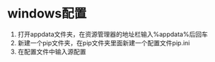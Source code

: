 # windows配置
1. 打开appdata文件夹，在资源管理器的地址栏输入%appdata%后回车
2. 新建一个pip文件夹，在pip文件夹里面新建一个配置文件pip.ini
3. 在配置文件中输入源配置
